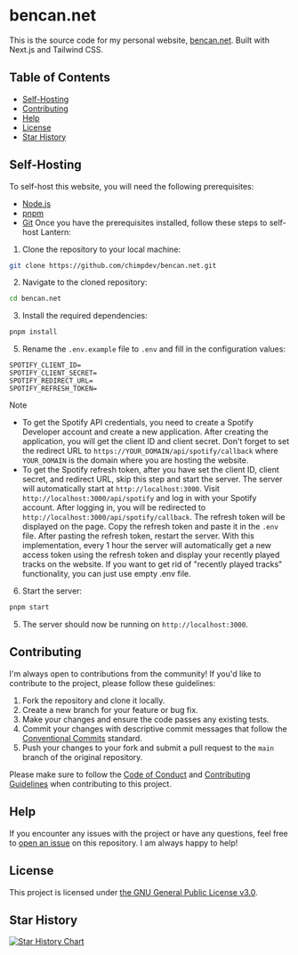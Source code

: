 # bencan.net

This is the source code for my personal website, [bencan.net](https://bencan.net). Built with Next.js and Tailwind CSS. 

## Table of Contents

- [Self-Hosting](#self-hosting)
- [Contributing](#contributing)
- [Help](#help)
- [License](#license)
- [Star History](#star-history)

## Self-Hosting

To self-host this website, you will need the following prerequisites:

- [Node.js](https://nodejs.org/en/download/)
- [pnpm](https://pnpm.io/installation)
- [Git](https://git-scm.com/downloads)
Once you have the prerequisites installed, follow these steps to self-host Lantern:

1. Clone the repository to your local machine:

```bash
git clone https://github.com/chimpdev/bencan.net.git
```

2. Navigate to the cloned repository:

```bash
cd bencan.net
```

3. Install the required dependencies:

```bash
pnpm install
```

5. Rename the `.env.example` file to `.env` and fill in the configuration values:

```env
SPOTIFY_CLIENT_ID=
SPOTIFY_CLIENT_SECRET=
SPOTIFY_REDIRECT_URL=
SPOTIFY_REFRESH_TOKEN=
```

> [!NOTE]
> - To get the Spotify API credentials, you need to create a Spotify Developer account and create a new application. After creating the application, you will get the client ID and client secret. Don't forget to set the redirect URL to `https://YOUR_DOMAIN/api/spotify/callback` where `YOUR_DOMAIN` is the domain where you are hosting the website.
> - To get the Spotify refresh token, after you have set the client ID, client secret, and redirect URL, skip this step and start the server. The server will automatically start at `http://localhost:3000`. Visit `http://localhost:3000/api/spotify` and log in with your Spotify account. After logging in, you will be redirected to `http://localhost:3000/api/spotify/callback`. The refresh token will be displayed on the page. Copy the refresh token and paste it in the `.env` file. After pasting the refresh token, restart the server. With this implementation, every 1 hour the server will automatically get a new access token using the refresh token and display your recently played tracks on the website. If you want to get rid of "recently played tracks" functionality, you can just use empty .env file.

6. Start the server:

```bash
pnpm start
```

5. The server should now be running on `http://localhost:3000`.

## Contributing

I'm always open to contributions from the community! If you'd like to contribute to the project, please follow these guidelines:

1. Fork the repository and clone it locally.
2. Create a new branch for your feature or bug fix.
3. Make your changes and ensure the code passes any existing tests.
4. Commit your changes with descriptive commit messages that follow the [Conventional Commits](https://www.conventionalcommits.org/en/v1.0.0/) standard.
5. Push your changes to your fork and submit a pull request to the `main` branch of the original repository.

Please make sure to follow the [Code of Conduct](.github/CODE_OF_CONDUCT.md) and [Contributing Guidelines](.github/CONTRIBUTING.md) when contributing to this project.

## Help

If you encounter any issues with the project or have any questions, feel free to [open an issue](https://github.com/chimpdev/bencan.net/issues) on this repository. I am always happy to help!

## License

This project is licensed under [the GNU General Public License v3.0](LICENSE).

## Star History

<a href="https://star-history.com/#chimpdev/bencan.net&Date">
 <picture>
   <source media="(prefers-color-scheme: dark)" srcset="https://api.star-history.com/svg?repos=chimpdev/bencan.net&type=Date&theme=dark" />
   <source media="(prefers-color-scheme: light)" srcset="https://api.star-history.com/svg?repos=chimpdev/bencan.net&type=Date" />
   <img alt="Star History Chart" src="https://api.star-history.com/svg?repos=chimpdev/bencan.net&type=Date" />
 </picture>
</a>